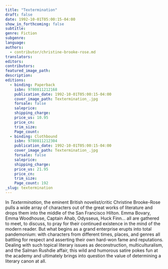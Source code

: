 ```yaml
---
title: "Textermination"
draft: false
date: 1992-10-01T05:00:15-04:00
show_in_forthcoming: false
subtitle:
genre: Fiction
subgenre:
language:
authors:
  - contributor/christine-brooke-rose.md
translators:
editors:
contributors:
featured_image_path:
description:
editions:
  - binding: Paperback
    isbn: 9780811212168
    publication_date: 1992-10-01T05:00:15-04:00
    cover_image_path: Textermination_.jpg
    forsale: false
    saleprice:
    shipping_charge:
    price_us: 10.95
    price_cn:
    trim_size:
    Page_count:
  - binding: Clothbound
    isbn: 9780811212304
    publication_date: 1992-10-01T05:00:15-04:00
    cover_image_path: Textermination_.jpg
    forsale: false
    saleprice:
    shipping_charge:
    price_us: 21.95
    price_cn:
    trim_size:
    Page_count: 192
_slug: textermination
---
```


In _Textermination_, the eminent British novelist/critic Christine Brooke-Rose pulls a wide array of characters out of the great works of literature and drops them into the middle of the San Francisco Hilton. Emma Bovary, Emma Woodhouse, Captain Ahab, Odysseus, Huck Finn... all are gathered to meet, to discuss, to pray for their continued existence in the mind of the modern reader. But what begins as a grand enterprise erupts into total pandemonium: with characters from different times, places, and genres all battling for respect and asserting their own hard-won fame and reputations. Dealing with such topical literary issues as deconstruction, multiculturalism, and the Salman Rushdie affair, this wild and humorous satire pokes fun at the academy and ultimately brings into question the value of determining a literary canon at all.

